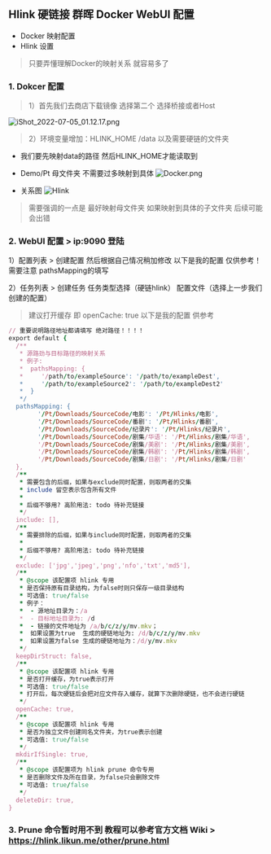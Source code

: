 ## Hlink 硬链接 群晖 Docker WebUI 配置
 
- Docker 映射配置
- Hlink 设置
> 只要弄懂理解Docker的映射关系 就容易多了
### 1. Dokcer 配置

> 1）首先我们去商店下载镜像 选择第二个 选择桥接或者Host 

![iShot_2022-07-05_01.12.17.png](https://s2.loli.net/2022/07/05/SjykW4fP35Oms78.png)

> 2）环境变量增加：HLINK_HOME /data 以及需要硬链的文件夹

- 我们要先映射data的路径 然后HLINK_HOME才能读取到 

- Demo/Pt 母文件夹 不需要过多映射到具体 
![Docker.png](https://s2.loli.net/2022/07/05/3Wb2FLvDhYjU4qK.png)

- 关系图
![Hlink](https://s2.loli.net/2022/07/05/Ye6P8alIDEpKL5N.png)

> 需要强调的一点是 最好映射母文件夹 如果映射到具体的子文件夹 后续可能会出错 


### 2. WebUI 配置 > ip:9090 登陆

1）配置列表 > 创建配置 然后根据自己情况稍加修改 以下是我的配置 仅供参考！需要注意 pathsMapping的填写 

2）任务列表 > 创建任务 任务类型选择（硬链hlink） 配置文件（选择上一步我们创建的配置）
> 建议打开缓存 即 openCache: true
>以下是我的配置 供参考
```ruby
// 重要说明路径地址都请填写 绝对路径！！！！
export default {
  /**
   * 源路劲与目标路径的映射关系
   * 例子:
   *  pathsMapping: {
   *     '/path/to/exampleSource': '/path/to/exampleDest',
   *     '/path/to/exampleSource2': '/path/to/exampleDest2'
   *  }
   */
  pathsMapping: {
        '/Pt/Downloads/SourceCode/电影': '/Pt/Hlinks/电影', 
        '/Pt/Downloads/SourceCode/番剧': '/Pt/Hlinks/番剧',
        '/Pt/Downloads/SourceCode/纪录片': '/Pt/Hlinks/纪录片',
        '/Pt/Downloads/SourceCode/剧集/华语': '/Pt/Hlinks/剧集/华语',
        '/Pt/Downloads/SourceCode/剧集/美剧': '/Pt/Hlinks/剧集/美剧', 
        '/Pt/Downloads/SourceCode/剧集/韩剧': '/Pt/Hlinks/剧集/韩剧',
        '/Pt/Downloads/SourceCode/剧集/日剧': '/Pt/Hlinks/剧集/日剧'
  },
  /**
   * 需要包含的后缀，如果与exclude同时配置，则取两者的交集
   * include 留空表示包含所有文件
   *
   * 后缀不够用? 高阶用法: todo 待补充链接
   */
  include: [],
  /**
   * 需要排除的后缀，如果与include同时配置，则取两者的交集
   *
   * 后缀不够用? 高阶用法: todo 待补充链接
   */
  exclude: ['jpg','jpeg','png','nfo','txt','md5'],
  /**
   * @scope 该配置项 hlink 专用
   * 是否保持原有目录结构，为false时则只保存一级目录结构
   * 可选值: true/false
   * 例子：
   *  - 源地址目录为：/a
   *  - 目标地址目录为: /d
   *  - 链接的文件地址为 /a/b/c/z/y/mv.mkv；
   *  如果设置为true  生成的硬链地址为: /d/b/c/z/y/mv.mkv
   *  如果设置为false 生成的硬链地址为：/d/y/mv.mkv
   */
  keepDirStruct: false,
  /**
   * @scope 该配置项 hlink 专用
   * 是否打开缓存，为true表示打开
   * 可选值: true/false
   * 打开后，每次硬链后会把对应文件存入缓存，就算下次删除硬链，也不会进行硬链
   */
  openCache: true,
  /**
   * @scope 该配置项 hlink 专用
   * 是否为独立文件创建同名文件夹，为true表示创建
   * 可选值: true/false
   */
  mkdirIfSingle: true,
  /**
   * @scope 该配置项为 hlink prune 命令专用
   * 是否删除文件及所在目录，为false只会删除文件
   * 可选值: true/false
   */
  deleteDir: true,
}
```
### 3. Prune 命令暂时用不到 教程可以参考官方文档 Wiki  >  https://hlink.likun.me/other/prune.html

